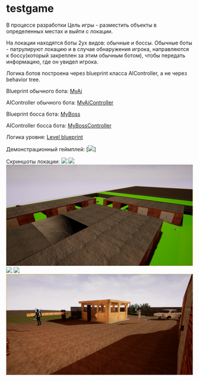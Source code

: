 # testgame
В процессе разработки
Цель игры - разместить объекты в определенных местах и выйти с локации.

На локации находятся боты 2ух видов: обычные и боссы. Обычные боты - патрулируют локацию и в случае обнаружения игрока, направляются к боссу(который закреплен за этим обычным ботом), чтобы передать информацию, где он увидел игрока.


Логика ботов построена через blueprint класса AIController, а не через behavior tree.

Blueprint обычного бота:
[MyAi](https://blueprintue.com/blueprint/j3esf2yz/)

AIController обычного бота:
[MyAiController](https://blueprintue.com/blueprint/rfqcts5x/)

Blueprint босса бота:
[MyBoss](https://blueprintue.com/blueprint/t2wl3sla/)

AIController босса бота:
[MyBossController](https://blueprintue.com/blueprint/m076vkkw/)

Логика уровня:
[Level blueprint](https://blueprintue.com/blueprint/481ynb4o/)

Демонстрационный геймплей:
[![](https://youtu.be/qlWDU-fsoro)]

Скриншоты локации:
![](https://github.com/vertil/Game1/blob/main/screenshoots/ScreenShot00001.png)
![](https://github.com/vertil/Game1/blob/main/screenshoots/ScreenShot00002.png)
![](https://github.com/vertil/Game1/blob/main/screenshoots/ScreenShot00003.png)
![](https://github.com/vertil/Game1/blob/main/screenshoots/ScreenShot00004.png)
![](https://github.com/vertil/Game1/blob/main/screenshoots/ScreenShot00005.png)
![](https://github.com/vertil/Game1/blob/main/screenshoots/ScreenShot00006.png)
